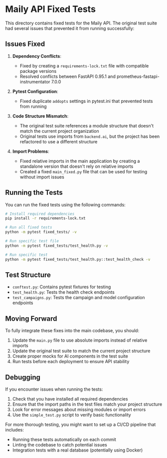 # Maily API Fixed Tests

This directory contains fixed tests for the Maily API. The original test suite had several issues that prevented it from running successfully:

## Issues Fixed

1. **Dependency Conflicts**:
   - Fixed by creating a `requirements-lock.txt` file with compatible package versions
   - Resolved conflicts between FastAPI 0.95.1 and prometheus-fastapi-instrumentator 7.0.0

2. **Pytest Configuration**:
   - Fixed duplicate `addopts` settings in pytest.ini that prevented tests from running

3. **Code Structure Mismatch**:
   - The original test suite references a module structure that doesn't match the current project organization
   - Original tests use imports from `backend.ai`, but the project has been refactored to use a different structure

4. **Import Problems**:
   - Fixed relative imports in the main application by creating a standalone version that doesn't rely on relative imports
   - Created a fixed `main_fixed.py` file that can be used for testing without import issues

## Running the Tests

You can run the fixed tests using the following commands:

```bash
# Install required dependencies
pip install -r requirements-lock.txt

# Run all fixed tests
python -m pytest fixed_tests/ -v

# Run specific test file
python -m pytest fixed_tests/test_health.py -v

# Run specific test
python -m pytest fixed_tests/test_health.py::test_health_check -v
```

## Test Structure

- `conftest.py`: Contains pytest fixtures for testing
- `test_health.py`: Tests the health check endpoints
- `test_campaigns.py`: Tests the campaign and model configuration endpoints

## Moving Forward

To fully integrate these fixes into the main codebase, you should:

1. Update the `main.py` file to use absolute imports instead of relative imports
2. Update the original test suite to match the current project structure
3. Create proper mocks for AI components in the test suite
4. Run tests before each deployment to ensure API stability

## Debugging

If you encounter issues when running the tests:

1. Check that you have installed all required dependencies
2. Ensure that the import paths in the test files match your project structure
3. Look for error messages about missing modules or import errors
4. Use the `simple_test.py` script to verify basic functionality

For more thorough testing, you might want to set up a CI/CD pipeline that includes:

- Running these tests automatically on each commit
- Linting the codebase to catch potential issues
- Integration tests with a real database (potentially using Docker)
